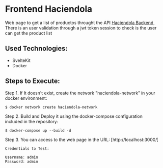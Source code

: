 
# Frontend Haciendola

Web page to get a list of productos throught the API [Haciendola Backend](https://github.com/eggarcia98/backend-haciendola), There is an user validation through a jwt token session to check is the user can get the product list


## Used Technologies:
* SvelteKit
* Docker

## Steps to Execute:
Step 1. If It doesn't exist, create the network "haciendola-network" in your docker environment:
```console
$ docker network create haciendola-network   
```

Step 2. Build and Deploy it using the docker-compose configuration included in the repository:
```console
$ docker-compose up --build -d
```

Step 3. You can access to the web page in the URL: [http://localhost:3000/]

```console
Credentials to Test:

Username: admin
Password: admin
```



